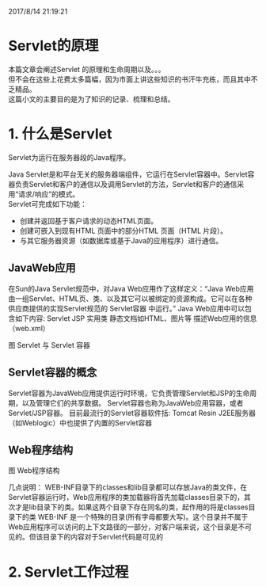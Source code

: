 2017/8/14 21:19:21 
# Servlet的原理  
本篇文章会阐述Servlet 的原理和生命周期以及。。。  
但不会在这些上花费太多篇幅，因为市面上讲这些知识的书汗牛充栋，而且其中不乏精品。  
这篇小文的主要目的是为了知识的记录、梳理和总结。  

# 1. 什么是Servlet
Servlet为运行在服务器段的Java程序。  

Java Servlet是和平台无关的服务器端组件，它运行在Servlet容器中。Servlet容器负责Servlet和客户的通信以及调用Servlet的方法，Servlet和客户的通信采用“请求/响应”的模式。  
Servlet可完成如下功能：  

- 创建并返回基于客户请求的动态HTML页面。  
- 创建可嵌入到现有HTML 页面中的部分HTML 页面（HTML 片段）。  
- 与其它服务器资源（如数据库或基于Java的应用程序）进行通信。  

## JavaWeb应用  
在Sun的Java Servlet规范中，对Java Web应用作了这样定义：“Java Web应用由一组Servlet、HTML页、类、以及其它可以被绑定的资源构成。它可以在各种供应商提供的实现Servlet规范的 Servlet容器 中运行。”
Java Web应用中可以包含如下内容:
Servlet
JSP
实用类
静态文档如HTML、图片等
描述Web应用的信息（web.xml）

图 Servlet 与 Servlet 容器

## Servlet容器的概念
Servlet容器为JavaWeb应用提供运行时环境，它负责管理Servlet和JSP的生命周期，以及管理它们的共享数据。
Servlet容器也称为JavaWeb应用容器，或者Servlet/JSP容器。
目前最流行的Servlet容器软件括:
Tomcat
Resin
J2EE服务器（如Weblogic）中也提供了内置的Servlet容器

## Web程序结构

图 Web程序结构

几点说明：
 WEB-INF目录下的classes和lib目录都可以存放Java的类文件，在Servlet容器运行时，Web应用程序的类加载器将首先加载classes目录下的，其次才是lib目录下的类。如果这两个目录下存在同名的类，起作用的将是classes目录下的类 
WEB-INF 是一个特殊的目录(所有字母都要大写)。这个目录并不属于Web应用程序可以访问的上下文路径的一部分，对客户端来说，这个目录是不可见的。但该目录下的内容对于Servlet代码是可见的  


# 2. Servlet工作过程



